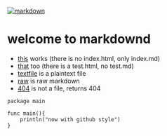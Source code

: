 [![markdown](/markdownd.png)](https://markdownd.herokuapp.com)

# welcome to markdownd
 
  * [this](index.html) works (there is no index.html, only index.md)
  * [that](test.html) too (there is a test.html, no test.md)
  * [textfile](text.txt) is a plaintext file
  * [raw](index.md?raw) is raw markdown
  * [404](notafile) is not a file, returns 404


```
package main

func main(){
	println("now with github style")
}

```
    

 
